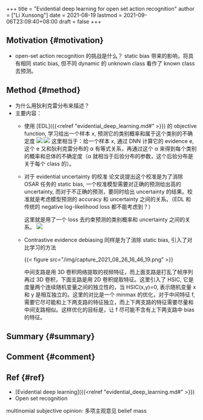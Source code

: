 +++
title = "Evidential deep learning for open set action recognition"
author = ["Li Xunsong"]
date = 2021-08-19
lastmod = 2021-09-06T23:09:40+08:00
draft = false
+++

## Motivation {#motivation}

-   open-set action recognition 的挑战是什么？ static bias 带来的影响，将具有相同 static bias, 但不同 dynamic 的 unknown class 看作了 known class 去预测。


## Method {#method}

-   为什么用狄利克雷分布来描述？
-   主要内容：
    -   使用 [EDL]({{<relref "evidential_deep_learning.md#" >}}) 的 objective function, 学习给出一个样本 x, 预测它的类别概率和属于这个类别的不确定度
        ![](/img/capture_2021_08_26_16_35_36.png)
        ![](/img/capture_2021_08_26_16_36_53.png)
        这里相当于：给一个样本 x, 通过 DNN 计算它的 evidence e, 这个 e 又和狄利克雷分布的 &alpha; 有等式关系，再通过这个 &alpha; 来得到每个类别的概率和总体的不确定度（&alpha; 就相当于后验分布的参数，这个后验分布是关于每个 class 的）。
    -   对于 evidential uncertainty 的校准
        论文说提出这个校准是为了消除 OSAR 任务的 static bias, 一个校准模型需要对正确的预测给出高的 uncertainty, 而对于不正确的预测，要同时给出 uncertainty 的结果。校准就是考虑模型预测的 accuracy 和 uncertainty 之间的关系。（EDL 和 传统的 negative log-likelihood loss 都不能考虑到？）

        这里就是用了一个 loss 去约束预测的类别概率和 uncertainty 之间的关系。
        ![](/img/capture_2021_08_26_16_44_46.png)
    -   Contrastive evidence debiasing
        同样是为了消除 static bias, 引入了对比学习的方法

        {{< figure src="/img/capture_2021_08_26_16_46_19.png" >}}

        中间支路是用 3D 卷积网络提取的视频特征，而上面支路是打乱了帧序列再过 3D 卷积，下面支路是用 2D 卷积提取特征。这里引入了 HSIC, 它是度量两个连续随机变量之间的独立性的，当 HSIC(x,y)=0, 表示随机变量 x 和 y 是相互独立的。这里的对比是一个 minmax 的优化，对于中间特征 f, 需要它尽可能和上下两支路的特征独立，而上下两支路的特征需要尽量和中间支路相似。这样优化的目标是，让 f 尽可能不含有上下两支路中 bias 的特征。


## Summary {#summary}


## Comment {#comment}


## Ref {#ref}

-   [Evidential deep learning]({{<relref "evidential_deep_learning.md#" >}})
-   Open set recognition

multinomial subjective opinion: 多项主观意见
belief mass
